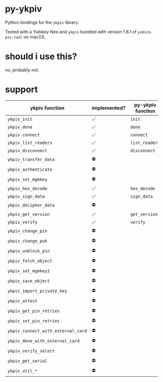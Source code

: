 # py-ykpiv

Python bindings for the `ykpiv` library.

Tested with a Yubikey Neo and `ykpiv` bundled with version 1.6.1 of `yubico-piv-tool` on macOS.

# should i use this?

no, probably not.

# support

| ykpiv function                     | implemented? | py-ykpiv function |
|------------------------------------|--------------|-------------------|
| `ykpiv_init`                       | ✅           | `init`            |
| `ykpiv_done`                       | ✅           | `done`            |
| `ykpiv_connect`                    | ✅           | `connect`         |
| `ykpiv_list_readers`               | ✅           | `list_readers`    |
| `ykpiv_disconnect`                 | ✅           | `disconnect`      |
| `ykpiv_transfer_data`              | ⛔           |                   |
| `ykpiv_authenticate`               | ⛔           |                   |
| `ykpiv_set_mgmkey`                 | ⛔           |                   |
| `ykpiv_hex_decode`                 | ✅           | `hex_decode`      |
| `ykpiv_sign_data`                  | ✅           | `sign_data`       |
| `ykpiv_decipher_data`              | ⛔           |                   |
| `ykpiv_get_version`                | ✅           | `get_version`     |
| `ykpiv_verify`                     | ✅           | `verify`          |
| `ykpiv_change_pin`                 | ⛔           |                   |
| `ykpiv_change_puk`                 | ⛔           |                   |
| `ykpiv_unblock_pin`                | ⛔           |                   |
| `ykpiv_fetch_object`               | ⛔           |                   |
| `ykpiv_set_mgmkey2`                | ⛔           |                   |
| `ykpiv_save_object`                | ⛔           |                   |
| `ykpiv_import_private_key`         | ⛔           |                   |
| `ykpiv_attest`                     | ⛔           |                   |
| `ykpiv_get_pin_retries`            | ⛔           |                   |
| `ykpiv_set_pin_retries`            | ⛔           |                   |
| `ykpiv_connect_with_external_card` | ⛔           |                   |
| `ykpiv_done_with_external_card`    | ⛔           |                   |
| `ykpiv_verify_select`              | ⛔           |                   |
| `ykpiv_get_serial`                 | ⛔           |                   |
| `ykpiv_util_*`                     | ⛔           |                   | 
